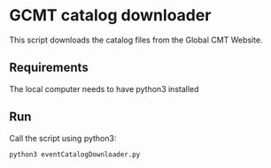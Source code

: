 # GCMT catalog downloader

This script downloads the catalog files from the Global CMT Website.

## Requirements
The local computer needs to have python3 installed

## Run
Call the script using python3:

```python3 eventCatalogDownloader.py```
